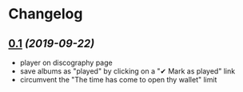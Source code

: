 # Changelog

## [0.1](https://github.com/cvzi/Bandcamp-script-deluxe-edition/tree/v0.1) *(2019-09-22)*
*   player on discography page
*   save albums as "played" by clicking on a "✔ Mark as played" link
*   circumvent the "The time has come to open thy wallet" limit
